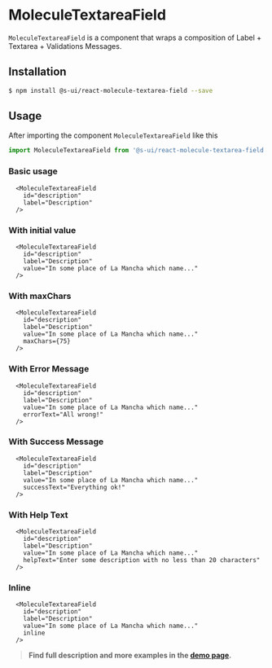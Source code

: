 # MoleculeTextareaField


`MoleculeTextareaField` is a component that wraps a composition of Label + Textarea + Validations  Messages. 


## Installation

```sh
$ npm install @s-ui/react-molecule-textarea-field --save
```

## Usage

After importing the component `MoleculeTextareaField` like this

```javascript
import MoleculeTextareaField from '@s-ui/react-molecule-textarea-field'
```

### Basic usage
    
```
  <MoleculeTextareaField
    id="description"
    label="Description"
  />
```

### With initial value
    
```
  <MoleculeTextareaField
    id="description"
    label="Description"
    value="In some place of La Mancha which name..."
  />
```

### With maxChars
    
```
  <MoleculeTextareaField
    id="description"
    label="Description"
    value="In some place of La Mancha which name..."
    maxChars={75}
  />
```

### With Error Message 
```
  <MoleculeTextareaField
    id="description"
    label="Description"
    value="In some place of La Mancha which name..."
    errorText="All wrong!"
  />
```

### With Success Message 
```
  <MoleculeTextareaField
    id="description"
    label="Description"
    value="In some place of La Mancha which name..."
    successText="Everything ok!"
  />
```

### With Help Text

```
  <MoleculeTextareaField
    id="description"
    label="Description"
    value="In some place of La Mancha which name..."
    helpText="Enter some description with no less than 20 characters"
  />
```

### Inline
```
  <MoleculeTextareaField
    id="description"
    label="Description"
    value="In some place of La Mancha which name..."
    inline
  />
```


> **Find full description and more examples in the [demo page](https://sui-components.now.sh/workbench/molecule/textareaField/demo).**